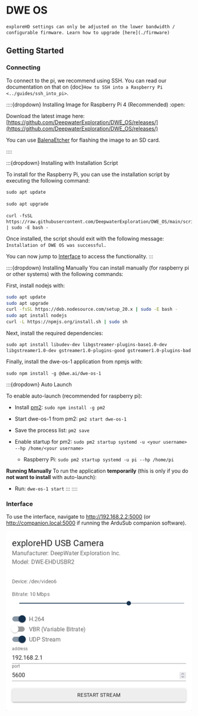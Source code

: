 # DWE OS

```{note}
exploreHD settings can only be adjusted on the lower bandwidth / configurable firmware. Learn how to upgrade [here](./firmware)
```

## Getting Started

### Connecting

To connect to the pi, we recommend using SSH. You can read our documentation on that on {doc}`How to SSH into a Raspberry Pi <../guides/ssh_into_pi>`.

::::{dropdown} Installing Image for Raspberry Pi 4 (Recommended)
:open:

Download the latest image here: [https://github.com/DeepwaterExploration/DWE_OS/releases/](https://github.com/DeepwaterExploration/DWE_OS/releases/)

You can use [BalenaEtcher](https://etcher.balena.io/) for flashing the image to an SD card.

::::

<!-- ::::{dropdown} Installing with Docker Installation Script

Recommended for Raspberry Pi instead of [Installing On Raspberry Pi](#installing-on-raspberry-pi) or [Installing Manually](#installing-manually).

To install with docker, you can use the installation script provided with the following command:
```
curl -fsSL https://raw.githubusercontent.com/DeepwaterExploration/DWE_OS/main/scripts/install-docker.sh | sudo -E bash -
```

Once installed, the script should exit with the following message:
`Installation of dwe-controls with docker was successful. Please navigate to http://192.168.2.2:5000 to access the interface.`

You can now jump to [Interface](#interface) to access the functionality.

:::{dropdown} Uninstalling

You can uninstall dwe-controls with the following commands:

```
docker rm dwe-controls --force
rm /usr/lib/systemd/system/dwe-controls.service
```
:::

:::: -->

:::{dropdown} Installing with Installation Script

To install for the Raspberry Pi, you can use the installation script by executing the following command:
```
sudo apt update

sudo apt upgrade

curl -fsSL https://raw.githubusercontent.com/DeepwaterExploration/DWE_OS/main/scripts/install.sh | sudo -E bash -
```

Once installed, the script should exit with the following message:
`Installation of DWE OS was successful.`

You can now jump to [Interface](#interface) to access the functionality.
:::

::::{dropdown} Installing Manually
You can install manually (for raspberry pi or other systems) with the following commands:

First, install nodejs with:
```sh
sudo apt update
sudo apt upgrade
curl -fsSL https://deb.nodesource.com/setup_20.x | sudo -E bash -
sudo apt install nodejs
curl -L https://npmjs.org/install.sh | sudo sh
```

Next, install the required dependencies:

```
sudo apt install libudev-dev libgstreamer-plugins-base1.0-dev libgstreamer1.0-dev gstreamer1.0-plugins-good gstreamer1.0-plugins-bad
```


Finally, install the dwe-os-1 application from npmjs with:

`sudo npm install -g @dwe.ai/dwe-os-1`

:::{dropdown} Auto Launch

To enable auto-launch (recommended for raspberry pi):

- Install [pm2](https://www.npmjs.com/package/pm2):
`sudo npm install -g pm2`

- Start dwe-os-1 from pm2:
`pm2 start dwe-os-1`

- Save the process list:
`pm2 save`

- Enable startup for pm2: `sudo pm2 startup systemd -u <your username> --hp /home/<your username>`
    - Raspberry Pi: `sudo pm2 startup systemd -u pi --hp /home/pi`

**Running Manually**
To run the application **temporarily** (this is only if you do **not want to install** with auto-launch):

- Run: `dwe-os-1 start`
:::
::::

### **Interface**
To use the interface, navigate to <http://192.168.2.2:5000> (or <http://companion.local:5000> if running the ArduSub companion software).

![dweos-light](../img/dweos/dweos.png)
